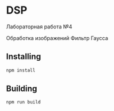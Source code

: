# DSP
Лабораторная работа №4

Обработка изображений
Фильтр Гаусса
## Installing
```bash
npm install
```

## Building
```bash
npm run build
```

